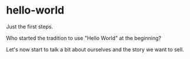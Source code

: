 # hello-world
Just the first steps.

Who started the tradition to use "Hello World" at the beginning?

Let's now start to talk a bit about ourselves and the story we want to sell. 
